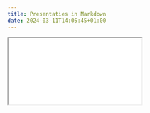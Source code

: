 ```yaml
---
title: Presentaties in Markdown
date: 2024-03-11T14:05:45+01:00
---
```


<iframe src="presentatie-source.html">